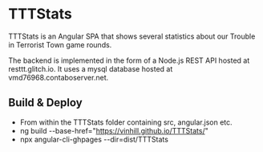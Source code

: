 # TTTStats

TTTStats is an Angular SPA that shows several statistics about our Trouble in
Terrorist Town game rounds.

The backend is implemented in the form of a Node.js REST API hosted at
resttt.glitch.io. It uses a mysql database hosted at vmd76968.contaboserver.net.

## Build & Deploy

- From within the TTTStats folder containing src, angular.json etc.
- ng build --base-href="https://vinhill.github.io/TTTStats/"
- npx angular-cli-ghpages --dir=dist/TTTStats
